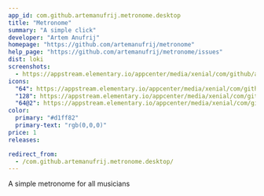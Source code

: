 ```yaml
---
app_id: com.github.artemanufrij.metronome.desktop
title: "Metronome"
summary: "A simple click"
developer: "Artem Anufrij"
homepage: "https://github.com/artemanufrij/metronome"
help_page: "https://github.com/artemanufrij/metronome/issues"
dist: loki
screenshots:
  - https://appstream.elementary.io/appcenter/media/xenial/com/github/artemanufrij.metronome.desktop/2DD4EE2DB417CBC475E4A1350D0B9C9B/screenshots/image-1_orig.png
icons:
  "64": https://appstream.elementary.io/appcenter/media/xenial/com/github/artemanufrij.metronome.desktop/2DD4EE2DB417CBC475E4A1350D0B9C9B/icons/64x64/com.github.artemanufrij.metronome_artemanufrij.metronome.png
  "128": https://appstream.elementary.io/appcenter/media/xenial/com/github/artemanufrij.metronome.desktop/2DD4EE2DB417CBC475E4A1350D0B9C9B/icons/128x128/com.github.artemanufrij.metronome_artemanufrij.metronome.png
  "64@2": https://appstream.elementary.io/appcenter/media/xenial/com/github/artemanufrij.metronome.desktop/2DD4EE2DB417CBC475E4A1350D0B9C9B/icons/64x64@2/com.github.artemanufrij.metronome_artemanufrij.metronome.png
color:
  primary: "#d1ff82"
  primary-text: "rgb(0,0,0)"
price: 1
releases:

redirect_from:
  - /com.github.artemanufrij.metronome.desktop/
---
```


<p>A simple metronome for all musicians</p>